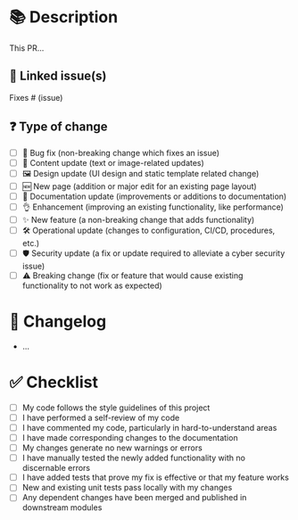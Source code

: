 <!-- PR title should follow conventional commits (https://conventionalcommits.org) -->

# 📚 Description

<!-- Please include a summary of the changes and the related issue. Please also include relevant motivation and context. List any dependencies that are required for this change. -->

This PR...

## 🔗 Linked issue(s)

<!-- Please ensure there is an open issue and mention its number as #123 -->

Fixes # (issue)

## ❓ Type of change

<!-- Please delete options that are not relevant and tick with an `x` the one that is. -->

-   [ ] 🐞 Bug fix (non-breaking change which fixes an issue)
-   [ ] 📖 Content update (text or image-related updates)
-   [ ] 🖼️ Design update (UI design and static template related change)
-   [ ] 🆕 New page (addition or major edit for an existing page layout)
-   [ ] 📓 Documentation update (improvements or additions to documentation)
-   [ ] 👌 Enhancement (improving an existing functionality, like performance)
-   [ ] ✨ New feature (a non-breaking change that adds functionality)
-   [ ] 🛠️ Operational update (changes to configuration, CI/CD, procedures, etc.)
-   [ ] 🛡️ Security update (a fix or update required to alleviate a cyber security issue)
-   [ ] ⚠️ Breaking change (fix or feature that would cause existing functionality to not work as expected)

# 📄 Changelog

<!-- List all (major) changes here if possible -->
<!-- Describe your changes in detail -->
<!-- Why is this change required? What problem does it solve? -->

-   ...

# ✅ Checklist

-   [ ] My code follows the style guidelines of this project
-   [ ] I have performed a self-review of my code
-   [ ] I have commented my code, particularly in hard-to-understand areas
-   [ ] I have made corresponding changes to the documentation
-   [ ] My changes generate no new warnings or errors
-   [ ] I have manually tested the newly added functionality with no discernable errors
-   [ ] I have added tests that prove my fix is effective or that my feature works
-   [ ] New and existing unit tests pass locally with my changes
-   [ ] Any dependent changes have been merged and published in downstream modules
